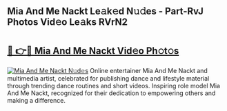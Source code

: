 ## Mia And Me Nackt Le𝚊k𝚎d N𝚞𝚍es - Part-RvJ Photos Vid𝚎o Le𝚊ks RVrN2

# <h2><a href="http://fbaj5h2.evod.top/?m=Mia+And+Me+Nackt">🔗 👉🔴 Mia And Me Nackt Vid𝚎o Ph𝚘t𝚘s</a></h2>

[![Mia And Me Nackt N𝚞d𝚎s](https://i.imgur.com/8V9OHl7.gif)](http://fbaj5h2.evod.top/?m=Mia+And+Me+Nackt)
Online entertainer Mia And Me Nackt and multimedia artist, celebrated for publishing dance and lifestyle material through trending dance routines and short videos. Inspiring role model Mia And Me Nackt, recognized for their dedication to empowering others and making a difference. 
